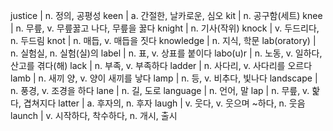 justice	| n. 정의, 공평성
keen	| a. 간절한, 날카로운, 심오
kit	| n. 공구함(세트)
knee	| n. 무릎, v. 무릎꿇고 나다, 무릎을 꿇다
knight	| n. 기사(작위)
knock	| v. 두드리다, n. 두드림
knot	| n. 매듭, v. 매듭을 짓다
knowledge	| n. 지식, 학문
lab(oratory)	| n. 실험실, n. 실험(실)의
label	| n. 표, v. 상표를 붙이다
labo(u)r	| n. 노동, v. 일하다, 산고를 겪다(해)
lack	| n. 부족, v. 부족하다
ladder	| n. 사다리, v. 사다리를 오르다
lamb	| n. 새끼 양, v. 양이 새끼를 낳다
lamp	| n. 등, v. 비추다, 빛나다
landscape	| n. 풍경, v. 조경을 하다
lane	| n. 길, 도로
language	| n. 언어, 말
lap	| n. 무릎, v. 핥다, 겹쳐지다
latter	| a. 후자의, n. 후자
laugh	| v. 웃다, v. 웃으며 ~하다, n. 웃음
launch	| v. 시작하다, 착수하다, n. 개시, 출시
